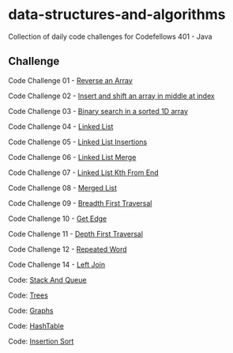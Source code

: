 # data-structures-and-algorithms
Collection of daily code challenges for Codefellows 401 - Java

## Challenge
Code Challenge 01 - [Reverse an Array](assets/challenge_readmes/ArrayReverse.md)

Code Challenge 02 - [Insert and shift an array in middle at index](assets/challenge_readmes/ArrayShift.md)

Code Challenge 03 - [Binary search in a sorted 1D array](assets/challenge_readmes/BinarySearch.md)

Code Challenge 04 - [Linked List](assets/challenge_readmes/LinkedList.md)

Code Challenge 05 - [Linked List Insertions](assets/challenge_readmes/LinkedListInsertion.md)

Code Challenge 06 - [Linked List Merge](assets/challenge_readmes/ll_merge.md)

Code Challenge 07 - [Linked List Kth From End](assets/challenge_readmes/ll_kth_from_end.md)

Code Challenge 08 - [Merged List](assets/challenge_readmes/ll_merged.md)

Code Challenge 09 - [Breadth First Traversal](assets/challenge_readmes/Graphs.md)

Code Challenge 10 - [Get Edge](assets/challenge_readmes/Graphs.md)

Code Challenge 11 - [Depth First Traversal](assets/challenge_readmes/Graphs.md)

Code Challenge 12 - [Repeated Word](assets/challenge_readmes/RepeatedWord.md)

Code Challenge 14 - [Left Join](assets/challenge_readmes/LeftJoin.md)


Code: [Stack And Queue](assets/challenge_readmes/stack_and_queue.md)

Code: [Trees](assets/challenge_readmes/Trees.md)

Code: [Graphs](assets/challenge_readmes/Graphs.md)

Code: [HashTable](assets/challenge_readmes/Hashtables.md)

Code: [Insertion Sort](assets/challenge_readmes/InsertionSort.md)





